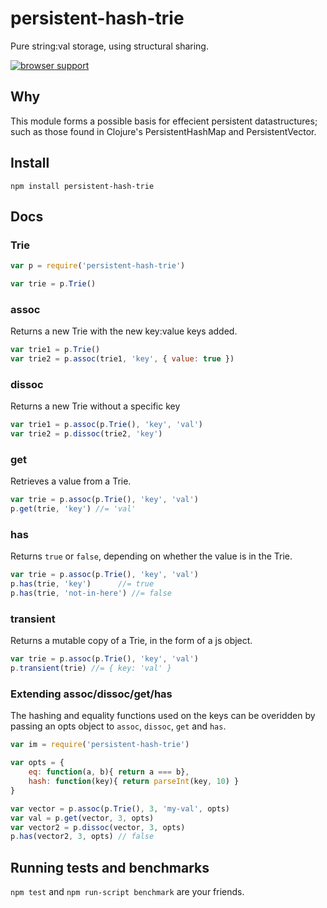 # persistent-hash-trie

Pure string:val storage, using structural sharing.

[![browser support](https://ci.testling.com/hughfdjackson/persistent-hash-trie.png)](https://ci.testling.com/hughfdjackson/persistent-hash-trie)

## Why

This module forms a possible basis for effecient persistent datastructures; such as those found in Clojure's PersistentHashMap and PersistentVector.

## Install

`npm install persistent-hash-trie`

## Docs

### Trie

```javascript
var p = require('persistent-hash-trie')

var trie = p.Trie()
```

### assoc

Returns a new Trie with the new key:value keys added.

```javascript
var trie1 = p.Trie()
var trie2 = p.assoc(trie1, 'key', { value: true })
```

### dissoc

Returns a new Trie without a specific key

```javascript
var trie1 = p.assoc(p.Trie(), 'key', 'val')
var trie2 = p.dissoc(trie2, 'key')
```

### get

Retrieves a value from a Trie.

```javascript
var trie = p.assoc(p.Trie(), 'key', 'val')
p.get(trie, 'key') //= 'val'
```

### has

Returns `true` or `false`, depending on whether the value is in the Trie.

```javascript
var trie = p.assoc(p.Trie(), 'key', 'val')
p.has(trie, 'key') 		//= true
p.has(trie, 'not-in-here') //= false
```

### transient

Returns a mutable copy of a Trie, in the form of a js object.

```javascript
var trie = p.assoc(p.Trie(), 'key', 'val')
p.transient(trie) //= { key: 'val' }
```

### Extending assoc/dissoc/get/has

The hashing and equality functions used on the keys can be overidden by passing an opts object to `assoc`, `dissoc`, `get` and `has`.

```javascript
var im = require('persistent-hash-trie')

var opts = {
	eq: function(a, b){ return a === b},
	hash: function(key){ return parseInt(key, 10) }
}

var vector = p.assoc(p.Trie(), 3, 'my-val', opts)
var val = p.get(vector, 3, opts)
var vector2 = p.dissoc(vector, 3, opts)
p.has(vector2, 3, opts) // false
```

## Running tests and benchmarks

`npm test` and `npm run-script benchmark` are your friends.
